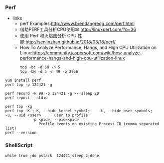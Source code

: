 ### Perf
* links
  * perf Examples:http://www.brendangregg.com/perf.html
  * 借助PERF工具分析CPU使用率:http://linuxperf.com/?p=36
  * 使用 Perf 和火焰图分析 CPU 性能:http://senlinzhan.github.io/2018/03/18/perf/
  * How To Analyze Performance, Hangs, and High CPU Utilization on Linux:https://community.jaspersoft.com/wiki/how-analyze-performance-hangs-and-high-cpu-utilization-linux
    ```
    top -bc -d 60 -n 5
    top -bH -d 5 -n 49 -p 2956
    ```

```
yum install perf
perf top -p 124421 -g

perf record -F 99 -p 124421 -g -- sleep 20
perf report --stdio

perf top -kg
perf top -K :-K, --hide_kernel_symbol;    -U, --hide_user_symbols;    -u, --uid <user>      user to profile
            -p <pid>, --pid=<pid>
               Profile events on existing Process ID (comma separated list)
perf --version

```
### ShellScript
```
while true ;do pstack  124421;sleep 2;done
```

